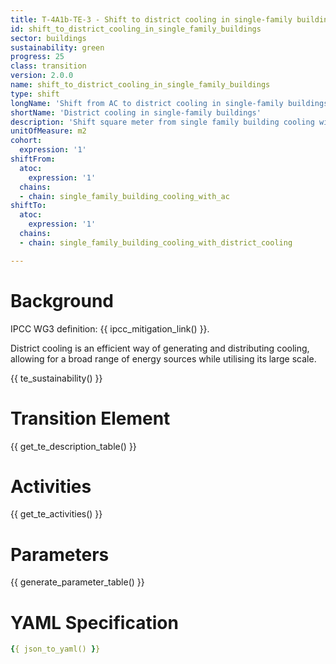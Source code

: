 ```yaml
---
title: T-4A1b-TE-3 - Shift to district cooling in single-family buildings
id: shift_to_district_cooling_in_single_family_buildings
sector: buildings
sustainability: green
progress: 25
class: transition
version: 2.0.0
name: shift_to_district_cooling_in_single_family_buildings
type: shift
longName: 'Shift from AC to district cooling in single-family buildings.'
shortName: 'District cooling in single-family buildings'
description: 'Shift square meter from single family building cooling with AC to single family building cooling with district cooling in square meter to fulfill the need of comfortable premises'
unitOfMeasure: m2
cohort:
  expression: '1'
shiftFrom:
  atoc:
    expression: '1'
  chains:
  - chain: single_family_building_cooling_with_ac
shiftTo:
  atoc:
    expression: '1'
  chains:
  - chain: single_family_building_cooling_with_district_cooling

---
```




# Background

IPCC WG3 definition: {{ ipcc_mitigation_link() }}.

District cooling is an efficient way of generating and distributing cooling, allowing for a broad range of energy sources while utilising its large scale.




{{ te_sustainability() }}

# Transition Element

{{ get_te_description_table() }}




# Activities

{{ get_te_activities() }}


# Parameters

{{ generate_parameter_table() }}


# YAML Specification

```yaml
{{ json_to_yaml() }}
```
